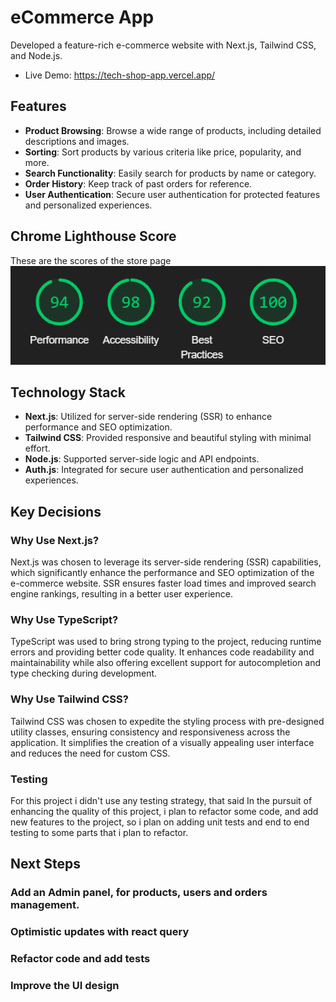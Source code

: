 # eCommerce App

Developed a feature-rich e-commerce website with Next.js, Tailwind CSS, and Node.js.

- Live Demo: https://tech-shop-app.vercel.app/

## Features

- **Product Browsing**: Browse a wide range of products, including detailed descriptions and images.
- **Sorting**: Sort products by various criteria like price, popularity, and more.
- **Search Functionality**: Easily search for products by name or category.
- **Order History**: Keep track of past orders for reference.
- **User Authentication**: Secure user authentication for protected features and personalized experiences.

## Chrome Lighthouse Score

These are the scores of the store page
![Local Image](./Lighthouse.png)

## Technology Stack

- **Next.js**: Utilized for server-side rendering (SSR) to enhance performance and SEO optimization.
- **Tailwind CSS**: Provided responsive and beautiful styling with minimal effort.
- **Node.js**: Supported server-side logic and API endpoints.
- **Auth.js**: Integrated for secure user authentication and personalized experiences.

## Key Decisions

### Why Use Next.js?

Next.js was chosen to leverage its server-side rendering (SSR) capabilities, which significantly enhance the performance and SEO optimization of the e-commerce website. SSR ensures faster load times and improved search engine rankings, resulting in a better user experience.

### Why Use TypeScript?

TypeScript was used to bring strong typing to the project, reducing runtime errors and providing better code quality. It enhances code readability and maintainability while also offering excellent support for autocompletion and type checking during development.

### Why Use Tailwind CSS?

Tailwind CSS was chosen to expedite the styling process with pre-designed utility classes, ensuring consistency and responsiveness across the application. It simplifies the creation of a visually appealing user interface and reduces the need for custom CSS.

### Testing

For this project i didn't use any testing strategy, that said In the pursuit of enhancing the quality of this project, i plan to refactor some code, and add new features to the project, so i plan on adding unit tests and end to end testing to some parts that i plan to refactor.

## Next Steps

### Add an Admin panel, for products, users and orders management.

### Optimistic updates with react query

### Refactor code and add tests

### Improve the UI design
